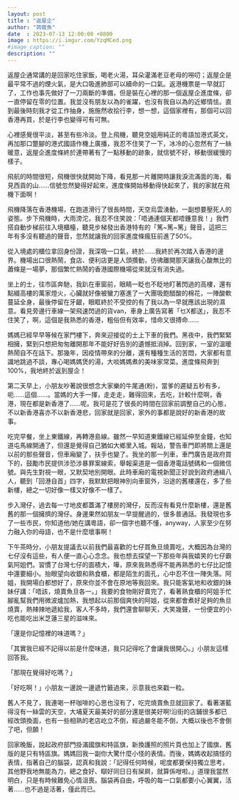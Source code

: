 ```yaml
---
layout: post
title : "返屋企"
author: "蒟蒻魚"
date  : 2023-07-13 12:00:00 +0800
image : https://i.imgur.com/YzqMCed.png
#image_caption: ""
description: ""
---
```


返屋企通常講的是回家吃住家飯，喝老火湯，耳朵灌滿老豆老母的嘮叨；返屋企是最平常不過的煙火氣，是大口吸進肺部可以續命的一口氣。返港機票是一早就訂了，工作也事先做好了一刀兩斷的準備，但是裝在心裡的那一個返屋企進度條，卻一直停留在零的位置。我並沒有朋友以為的雀躍，也沒有我自以為的近鄉情怯。直到最後時刻我才從工作抽身，施施然收拾行李，想一想，這個家裡有，那個可以回香港再買，於是行李也變得可有可無。

<!--more-->

心裡感覺很平淡，甚至有些冷淡。登上飛機，聽見空姐用純正的粵語加港式英文，再加那口蹩腳的港式國語作機上廣播，我忍不住笑了一下，冰冷的心忽然有了一絲暖意，返屋企進度條終於連帶著有了一點移動的跡象，就信號不好，移動很緩慢的樣子。

飛航的時間很短，飛機很快就開始下降，看見那一片離開時讓我淚流滿面的海，看見西貢的山……信號忽然變得好起來，進度條開始移動得快起來了，我的家就在飛機下面啊！

飛機降落在香港機場，在跑道滑行了很長時間，天空烏雲湧動，一副想要壓死人的姿態。步下飛機時，大雨滂沱，我忍不住笑說：「唔通連個天都唔鍾意我！」我們搭自動步梯前往入境櫃檯，聽見步梯發出香港特有的「篤~篤~篤」聲音，這把三年有多沒有聽過的聲音，忽然就讓我的回家進度條瘋狂前進了50%。

從入境處的櫃位拿回身份證，我深吸一口氣，終於……我終於再次踏入香港的邊界。機場出口很熱鬧，食店、便利店更是人頭攢動，彷彿離開那天讓我心酸無比的蕭條是一場夢，那個繁忙熱鬧的香港國際機場從來就沒有消失過。

坐上的士，往市區奔馳，我趴在車窗前，眼睛一眨也不眨地盯著閃過的高樓，還有點綴高樓的萬家燈火，心臟就好像被蠻力塞進了一大團吸飽醋酸的棉花，一陣酸軟蔓延全身，最後停留在牙齦，眼眶終於不受控的有了我以為一早就應該出現的濕意。看見旁邊行車線一架飛速閃過的貨van，車身上廣告寫著「乜X都送」，我忍不住笑了，啊，這個是我熟悉的香港，粗俗但有效率，惜命又很搏命……

媽媽已經早早等候在家門樓下，奔來迎接從的士上下車的我們。黑夜中，我們緊緊相擁，緊到只想把匆匆離開那年不能好好告別的遺憾抵消掉。回到家，一室的溫暖熱鬧自不在話下。那幾年，因疫情帶來的分離，還有種種生活的苦悶，大家都有意識地跳過不談，專心喝媽媽煲的湯，大啖媽媽煮的美味家常菜。進度條飛奔到100%，我地終於返到屋企！

第二天早上，小朋友吵著說很想念大家樂的牛尾通(粉)，當爹的遲疑五秒有多，呃……這個……。當媽的大手一揮，走走走，難得回來，去吃，計較什麼啊，香港，現在都是新香港了……呢。我可是花了很長的時間在回家前調整自己的心態，不以新香港喜亦不以新香港悲，回家就是回家，家外的事都是說好的新香港的故事。

吃完早餐，坐上東鐵線，再轉港島線。雖然一早知道東鐵線已經延伸至金鐘，也知道屯馬線開通了，但還是覺得自己猶如大鄉里入城。報站，警告車門即將關上還是以前的那些聲音，但車廂變了，扶手也變了。我坐的那一列車，車門廣告是政府買下的，鼓勵市民提供涉恐涉暴罪案線索，舉報渠道是一個香港電話號碼和一個微信號。與先生對視一眼，又默契地別開眼。此時車廂的電視新聞正好說到政府通緝八人，聽到「回港自首」四字，我默默把眼神別向車窗外，沿途的舊樓還在，多了些新樓，總之一切好像一樣又好像不一樣了。

步入灣仔，過去每一寸地皮都蓋滿了樓房的灣仔，反而沒有看見什麼新樓，還是舊舊的那一個擁擠的灣仔。身邊果然如朋友一早提醒過的，很多普通話。我發現也多了一些市民，你知道他/她在講粵語，卻一個字也聽不懂，anyway，人家至少在努力融入你的母語，也不是什麼壞事啊！

下午茶時分，小朋友提議去以前我們最喜歡的七仔買魚旦燒賣吃，大概因為台灣的七仔沒有這些，有人便一直心心念念。我也想去探望一下那些年與我嬉笑的七仔霸氣阿姐們。習慣了台灣七仔的面積大，嘩，原來我熟悉得不能再熟悉的七仔比記憶中還要細小。抬眼望向收銀和熟食櫃，都是陌生的面孔，心中忍不住一陣失落。阿姐，我開場白都想好了，原來你並不會在原地等我回來。我只能客氣地和收銀的妹妹仔講：「唔該，燒賣魚旦各一。」我要的食物剛好賣完了，看著熟食櫃的阿姐手忙腳亂幫我們用微波爐加熱，我想起以前那個爽快的阿姐，從來都會煮好足夠的魚旦燒賣，熱辣辣地遞給我，客人不多時，我們還會聊聊天，大笑幾聲，一份便宜的小吃也能吃出米芝蓮三星的滋味來。

「還是你記憶裡的味道嗎？」

「其實我已經不記得以前是什麼味道，我只記得吃了會讓我很開心。」小朋友這樣回答我。

「那現在覺得好吃嗎？」

「好吃啊！」小朋友一邊說一邊遞竹籤過來，示意我也來戳一粒。

舊人不見了，我連喝一杯咖啡的心思也沒有了，吃完燒賣魚旦就回家了。看著湛藍得沒有一絲雲的天空，大埔夏天最美好的部分還是很美好啊!沿街的店鋪很多都已經改頭換面，也有一些相熟的老店屹立不倒，經過嚴冬能不倒，大概以後也不會倒了吧，但願！

回家晚飯，說起政府部門掛滿國旗和特區旗，新換護照的照片頁也加上了國旗，舊版的是只有特區旗。媽媽回我一副你大驚什麼小怪的表情。而後，媽媽收起搞怪的表情，指著自己的腦袋，認真和我說：「記得任何時候，呢度都要保持獨立思考，其他野我地無能為力，總之食好、瞓好同日日有屎屙，就算係咁啦。」道理我當然明白，只是有時候難免心情沮喪。腦袋再自由，呼吸的每一口氣都要小心翼翼，活著……也不過是活著，僅此而已。

<!--END-->